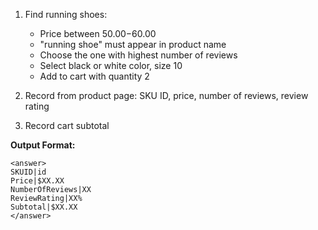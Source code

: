 

1. Find running shoes:
   - Price between $50.00-$60.00
   - "running shoe" must appear in product name
   - Choose the one with highest number of reviews
   - Select black or white color, size 10
   - Add to cart with quantity 2

2. Record from product page: SKU ID, price, number of reviews, review rating

3. Record cart subtotal

**Output Format:**

```
<answer>
SKUID|id
Price|$XX.XX
NumberOfReviews|XX
ReviewRating|XX%
Subtotal|$XX.XX
</answer>
```

